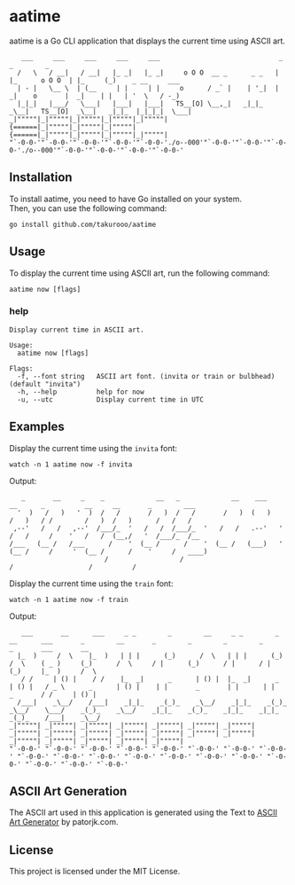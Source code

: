 # aatime

aatime is a Go CLI application that displays the current time using ASCII art.

```shell
   ___     ___     ___     ___     ___                              _                _        _                    
  /   \   / __|   / __|   |_ _|   |_ _|     o O O  __ _      _ _   | |_      o O O  | |_     (_)    _ __     ___   
  | - |   \__ \  | (__     | |     | |     o      / _` |    | '_|  |  _|    o       |  _|    | |   | '  \   / -_)  
  |_|_|   |___/   \___|   |___|   |___|   TS__[O] \__,_|   _|_|_   _\__|   TS__[O]  _\__|   _|_|_  |_|_|_|  \___|  
_|"""""|_|"""""|_|"""""|_|"""""|_|"""""| {======|_|"""""|_|"""""|_|"""""| {======|_|"""""|_|"""""|_|"""""|_|"""""| 
"`-0-0-'"`-0-0-'"`-0-0-'"`-0-0-'"`-0-0-'./o--000'"`-0-0-'"`-0-0-'"`-0-0-'./o--000'"`-0-0-'"`-0-0-'"`-0-0-'"`-0-0-' 
```

## Installation

To install aatime, you need to have Go installed on your system.  
Then, you can use the following command:

```shell
go install github.com/takurooo/aatime
```

## Usage

To display the current time using ASCII art, run the following command:

```shell
aatime now [flags]
```

### help

```shell
Display current time in ASCII art.

Usage:
  aatime now [flags]

Flags:
  -f, --font string   ASCII art font. (invita or train or bulbhead) (default "invita")
  -h, --help          help for now
  -u, --utc           Display current time in UTC
```

## Examples

Display the current time using the ``invita`` font:

```shell
watch -n 1 aatime now -f invita
```

Output:

```shell
   _       __     _    _             __   _             __    ___          __      _          __     __       _        ___ 
  '  )   /   )   '  )  /   /       /   )  /   /       /   )  (   )       /   )   / /        /   )  /   )      /   /   /    
 ,--'   /   /   ,--'  /___/_  '   /   /  /___/_  '   /   /   .--'   '   /   /     /    '   /   /  (__,/   '  /___/_  /__   
/___   (__ /   /___      /    '  (__ /      /    '  (__ /   (___)   '  (__ /     /     '  (__ /      /    '     /   ____)  
                        /                  /                                    /                   /          /         
```

Display the current time using the ``train`` font:

```shell
watch -n 1 aatime now -f train
```

Output:

```shell
   ___       __      ___     _ _        _        __     _ _        _        __      ___       _        __       _        _        _        _        _       ___       __   
  |_  )     /  \    |_  )   | | |      (_)      /  \   | | |      (_)      /  \    ( _ )     (_)      /  \     / |      (_)      / |      / |      (_)     |_  )     /  \  
   / /     | () |    / /    |_  _|      _      | () |  |_  _|      _      | () |   / _ \      _      | () |    | |       _       | |      | |       _       / /     | () | 
  /___|    _\__/    /___|    _|_|_    _(_)_    _\__/    _|_|_    _(_)_    _\__/    \___/    _(_)_    _\__/    _|_|_    _(_)_    _|_|_    _|_|_    _(_)_    /___|    _\__/  
_|"""""| _|"""""| _|"""""| _|"""""| _|"""""| _|"""""| _|"""""| _|"""""| _|"""""| _|"""""| _|"""""| _|"""""| _|"""""| _|"""""| _|"""""| _|"""""| _|"""""| _|"""""| _|"""""| 
"`-0-0-' "`-0-0-' "`-0-0-' "`-0-0-' "`-0-0-' "`-0-0-' "`-0-0-' "`-0-0-' "`-0-0-' "`-0-0-' "`-0-0-' "`-0-0-' "`-0-0-' "`-0-0-' "`-0-0-' "`-0-0-' "`-0-0-' "`-0-0-' "`-0-0-'
```

## ASCII Art Generation
The ASCII art used in this application is generated using the Text to [ASCII Art Generator](https://patorjk.com/software/taag/#p=display&f=Graffiti&t=Type%20Something%20) by patorjk.com.

## License

This project is licensed under the MIT License.
